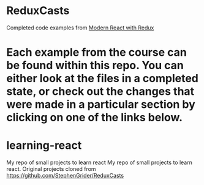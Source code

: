 # ReduxCasts

Completed code examples from [Modern React with Redux](https://udemy.com/react-redux)

Each example from the course can be found within this repo. You can either look at the files in a completed state, or check out the changes that were made in a particular section by clicking on one of the links below.
=======
# learning-react
My repo of small projects to learn react
My repo of small projects to learn react. Original projects cloned from https://github.com/StephenGrider/ReduxCasts

